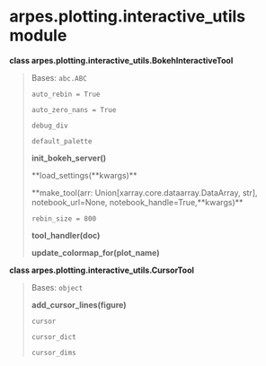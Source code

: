 # arpes.plotting.interactive\_utils module

**class arpes.plotting.interactive\_utils.BokehInteractiveTool**

> Bases: `abc.ABC`
> 
> `auto_rebin = True`
> 
> `auto_zero_nans = True`
> 
> `debug_div`
> 
> `default_palette`
> 
> **init\_bokeh\_server()**
> 
> **load\_settings(**kwargs)\*\*
> 
> **make\_tool(arr: Union\[xarray.core.dataarray.DataArray, str\],
> notebook\_url=None, notebook\_handle=True,**kwargs)\*\*
> 
> `rebin_size = 800`
> 
> **tool\_handler(doc)**
> 
> **update\_colormap\_for(plot\_name)**

**class arpes.plotting.interactive\_utils.CursorTool**

> Bases: `object`
> 
> **add\_cursor\_lines(figure)**
> 
> `cursor`
> 
> `cursor_dict`
> 
> `cursor_dims`
